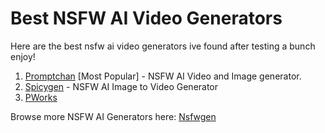 # Best NSFW AI Video Generators

Here are the best nsfw ai video generators
ive found after testing a bunch
enjoy!


1. [Promptchan](https://nsfwgen.xyz/promptchan) [Most Popular] - NSFW AI Video and Image generator.
2. [Spicygen](https://nsfwgen.xyz/spicygen) - NSFW AI Image to Video Generator
3. [PWorks](https://nsfwgen.xyz/pornworks) 

Browse more NSFW AI Generators here: [Nsfwgen](https://nsfwgen.xyz)
